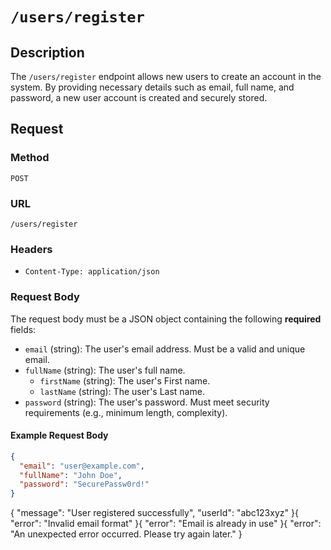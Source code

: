# `/users/register`

## Description

The `/users/register` endpoint allows new users to create an account in the system. By providing necessary details such as email, full name, and password, a new user account is created and securely stored.

## Request

### Method

`POST`

### URL

`/users/register`

### Headers

- `Content-Type: application/json`

### Request Body

The request body must be a JSON object containing the following **required** fields:

- `email` (string): The user's email address. Must be a valid and unique email.
- `fullName` (string): The user's full name.
  - `firstName` (string): The user's First name.
  - `lastName` (string): The user's Last name.
- `password` (string): The user's password. Must meet security requirements (e.g., minimum length, complexity).

#### Example Request Body

```json
{
  "email": "user@example.com",
  "fullName": "John Doe",
  "password": "SecurePassw0rd!"
}
```

{
"message": "User registered successfully",
"userId": "abc123xyz"
}{
"error": "Invalid email format"
}{
"error": "Email is already in use"
}{
"error": "An unexpected error occurred. Please try again later."
}
